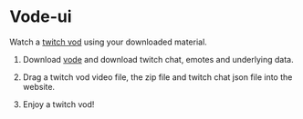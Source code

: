 # Vode-ui

Watch a [twitch vod](https://eloquent-hoover-b682cf.netlify.app/) using your downloaded material.

1. Download [vode](https://github.com/lilja/vode) and download twitch chat, emotes and underlying data.

2. Drag a twitch vod video file, the zip file and twitch chat json file into the website.

3. Enjoy a twitch vod!
